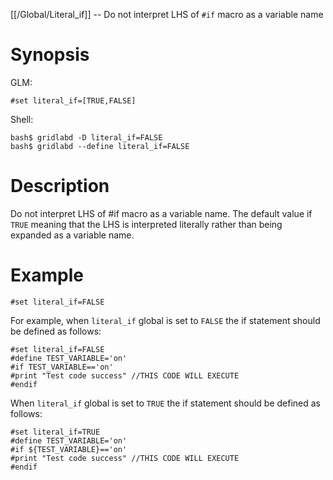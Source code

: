 [[/Global/Literal_if]] -- Do not interpret LHS of `#if` macro as a variable name

# Synopsis

GLM:

~~~
#set literal_if=[TRUE,FALSE]
~~~

Shell:

~~~
bash$ gridlabd -D literal_if=FALSE
bash$ gridlabd --define literal_if=FALSE
~~~

# Description

Do not interpret LHS of #if macro as a variable name. The default value if `TRUE` meaning that the LHS is interpreted literally rather than being expanded as a variable name.

# Example

~~~
#set literal_if=FALSE
~~~

For example, when `literal_if` global is set to `FALSE` the if statement should be defined as follows: 
~~~
#set literal_if=FALSE
#define TEST_VARIABLE='on'
#if TEST_VARIABLE=='on'
#print "Test code success" //THIS CODE WILL EXECUTE
#endif 
~~~
When `literal_if` global is set to `TRUE` the if statement should be defined as follows:
~~~
#set literal_if=TRUE
#define TEST_VARIABLE='on'
#if ${TEST_VARIABLE}=='on'
#print "Test code success" //THIS CODE WILL EXECUTE
#endif 
~~~
